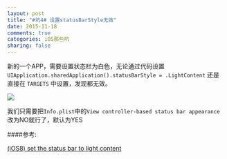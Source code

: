 ```yaml
---
layout: post
title: "#坑4# 设置statusBarStyle无效"
date: 2015-11-18
comments: true
categories: iOS那些坑
sharing: false
---
```


新的一个APP，需要设置状态栏为白色，无论通过代码设置`UIApplication.sharedApplication().statusBarStyle = .LightContent` 
还是直接在 `TARGETS` 中设置，发现都无效。

![](http://i.stack.imgur.com/NoSiZ.png)

我们只需要把`Info.plist`中的`View controller-based status bar appearance`改为NO就行了，默认为YES

####参考:

[(iOS8) set the status bar to light content](http://stackoverflow.com/questions/26372684/ios8-set-the-status-bar-to-light-content)

